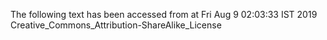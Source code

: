 The following text has been accessed from at Fri Aug 9 02:03:33 IST 2019
Creative_Commons_Attribution-ShareAlike_License
